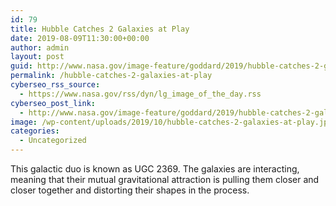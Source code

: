 ```yaml
---
id: 79
title: Hubble Catches 2 Galaxies at Play
date: 2019-08-09T11:30:00+00:00
author: admin
layout: post
guid: http://www.nasa.gov/image-feature/goddard/2019/hubble-catches-2-galaxies-at-play
permalink: /hubble-catches-2-galaxies-at-play
cyberseo_rss_source:
  - https://www.nasa.gov/rss/dyn/lg_image_of_the_day.rss
cyberseo_post_link:
  - http://www.nasa.gov/image-feature/goddard/2019/hubble-catches-2-galaxies-at-play
image: /wp-content/uploads/2019/10/hubble-catches-2-galaxies-at-play.jpg
categories:
  - Uncategorized
---
```

This galactic duo is known as UGC 2369. The galaxies are interacting, meaning that their mutual gravitational attraction is pulling them closer and closer together and distorting their shapes in the process.